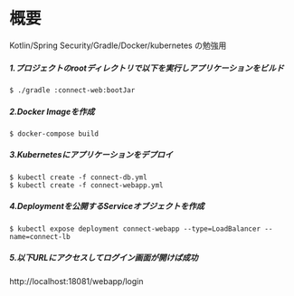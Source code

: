 # 概要

Kotlin/Spring Security/Gradle/Docker/kubernetes の勉強用

##### 1.プロジェクトのrootディレクトリで以下を実行しアプリケーションをビルド
```
$ ./gradle :connect-web:bootJar
```

##### 2.Docker Imageを作成
```
$ docker-compose build
```

##### 3.Kubernetesにアプリケーションをデプロイ
```
$ kubectl create -f connect-db.yml 
$ kubectl create -f connect-webapp.yml
```

##### 4.Deploymentを公開するServiceオブジェクトを作成
```
$ kubectl expose deployment connect-webapp --type=LoadBalancer --name=connect-lb
```

##### 5.以下URLにアクセスしてログイン画面が開けば成功
http://localhost:18081/webapp/login